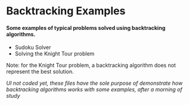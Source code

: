 # Backtracking Examples
#### Some examples of typical problems solved using backtracking algorithms.

- Sudoku Solver
- Solving the Knight Tour problem

Note: for the Knight Tour problem, a backtracking algorithm does not represent the best solution.

_UI not coded yet, these files have the sole purpose of demonstrate how backtracking algorithms works with some examples, after a morning of study_